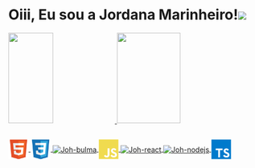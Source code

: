 <h1> Oiii, Eu sou a Jordana Marinheiro!<img src="https://raw.githubusercontent.com/kaueMarques/kaueMarques/master/hi.gif" width="30px"></h1>
<div>
<a href="htpps://github.com/jordana-marinheiro">
<img width="42%" img height="180em" src=https://github-readme-stats.vercel.app/api?username=jordana-marinheiro&theme=dark&show_icons=true&include_all_comits=true&count_private=true
"/>                   

<img width="50%" img height="180em"  src="https://github-readme-stats.vercel.app/api/top-langs/?username=jordana-marinheiro&amp;layout=compact&amp;theme=dark" style="max-width: 50%;"/>
</div>

##
<div style="display: inline_block"<br> 
<img align="center" alt="Joh-Html5" height"30" width="40" src="https://raw.githubusercontent.com/devicons/devicon/master/icons/html5/html5-original.svg">
<img align="center" alt="Joh-css" height"30" width="40" src="https://raw.githubusercontent.com/devicons/devicon/master/icons/css3/css3-original.svg">        
<img align="center" alt="Joh-bulma" height"30" width="40"src="https://cdn.jsdelivr.net/gh/devicons/devicon/icons/bulma/bulma-plain.svg">          
<img align="center" alt="Joh-Js" height"30" width="40"src="https://raw.githubusercontent.com/devicons/devicon/master/icons/javascript/javascript-plain.svg">              <img align="center" alt="Joh-react" height"30" width="40"  src="https://cdn.jsdelivr.net/gh/devicons/devicon/icons/react/react-original-wordmark.svg">
<img align="center" alt="Joh-nodejs" height"30" width="40"  src="https://cdn.jsdelivr.net/gh/devicons/devicon/icons/nodejs/nodejs-original.svg">
<img align="center" alt="Joh-TS" height"30" width="40" src="https://raw.githubusercontent.com/devicons/devicon/master/icons/typescript/typescript-plain.svg">  
</div>


##
